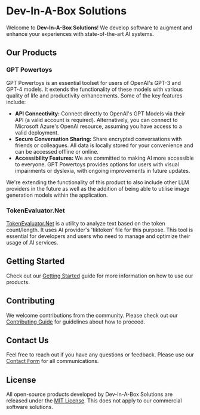 # Dev-In-A-Box Solutions

Welcome to **Dev-In-A-Box Solutions**! We develop software to augment and enhance your experiences with state-of-the-art AI systems.

## Our Products

### GPT Powertoys
GPT Powertoys is an essential toolset for users of OpenAI's GPT-3 and GPT-4 models. It extends the functionality of these models with various quality of life and productivity enhancements. Some of the key features include:

- **API Connectivity:** Connect directly to OpenAI's GPT Models via their API (a valid account is required). Alternatively, you can connect to Microsoft Azure's OpenAI resource, assuming you have access to a valid deployment.
- **Secure Conversation Sharing:** Share encrypted conversations with friends or colleagues. All data is locally stored for your convenience and can be accessed offline or online.
- **Accessibility Features:** We are committed to making AI more accessible to everyone. GPT Powertoys provides options for users with visual impairments or dyslexia, with ongoing improvements in future updates.

We're extending the functionality of this product to also include other LLM providers in the future as well as the addition of being able to utilise image generation models within the application.

### TokenEvaluator.Net
[TokenEvaluator.Net](https://github.com/Dev-In-A-Box-Solutions/TokenEvaluator.Net) is a utility to analyze text based on the token count/length. It uses AI provider's 'tiktoken' file for this purpose. This tool is essential for developers and users who need to manage and optimize their usage of AI services.

## Getting Started

Check out our [Getting Started](https://github.com/Dev-In-A-Box-Solutions/.github/wiki/Getting-Started) guide for more information on how to use our products.

## Contributing
We welcome contributions from the community. Please check out our [Contributing Guide](https://github.com/Dev-In-A-Box-Solutions/.github/wiki/Contributing) for guidelines about how to proceed.

## Contact Us
Feel free to reach out if you have any questions or feedback. Please use our [Contact Form](https://devinaboxsolutions.com/contact) for all communications.

## License
All open-source products developed by Dev-In-A-Box Solutions are released under the [MIT License](https://github.com/Dev-In-A-Box-Solutions/.github/blob/main/LICENSE). This does not apply to our commercial software solutions.
